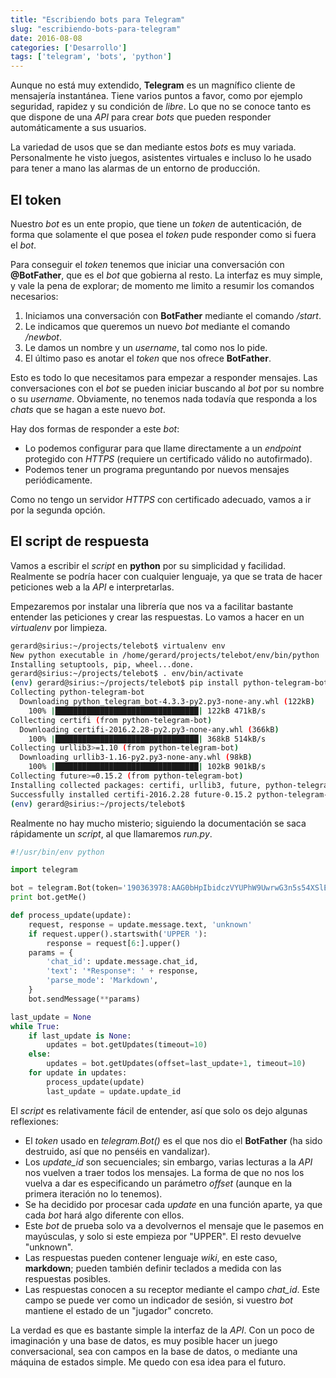 ```yaml
---
title: "Escribiendo bots para Telegram"
slug: "escribiendo-bots-para-telegram"
date: 2016-08-08
categories: ['Desarrollo']
tags: ['telegram', 'bots', 'python']
---
```


Aunque no está muy extendido, **Telegram** es un magnífico cliente de mensajería instantánea. Tiene varios puntos a favor, como por ejemplo seguridad, rapidez y su condición de *libre*. Lo que no se conoce tanto es que dispone de una *API* para crear *bots* que pueden responder automáticamente a sus usuarios.<!--more-->

La variedad de usos que se dan mediante estos *bots* es muy variada. Personalmente he visto juegos, asistentes virtuales e incluso lo he usado para tener a mano las alarmas de un entorno de producción.

## El token

Nuestro *bot* es un ente propio, que tiene un *token* de autenticación, de forma que solamente el que posea el *token* pude responder como si fuera el *bot*.

Para conseguir el *token* tenemos que iniciar una conversación con **@BotFather**, que es el *bot* que gobierna al resto. La interfaz es muy simple, y vale la pena de explorar; de momento me limito a resumir los comandos necesarios:

1. Iniciamos una conversación con **BotFather** mediante el comando */start*.
2. Le indicamos que queremos un nuevo *bot* mediante el comando */newbot*.
3. Le damos un nombre y un *username*, tal como nos lo pide.
4. El último paso es anotar el *token* que nos ofrece **BotFather**.

Esto es todo lo que necesitamos para empezar a responder mensajes. Las conversaciones con el *bot* se pueden iniciar buscando al *bot* por su nombre o su *username*. Obviamente, no tenemos nada todavía que responda a los *chats* que se hagan a este nuevo *bot*.

Hay dos formas de responder a este *bot*:

* Lo podemos configurar para que llame directamente a un *endpoint* protegido con *HTTPS* (requiere un certificado válido no autofirmado).
* Podemos tener un programa preguntando por nuevos mensajes periódicamente.

Como no tengo un servidor *HTTPS* con certificado adecuado, vamos a ir por la segunda opción.

## El script de respuesta

Vamos a escribir el *script* en **python** por su simplicidad y facilidad. Realmente se podría hacer con cualquier lenguaje, ya que se trata de hacer peticiones web a la *API* e interpretarlas.

Empezaremos por instalar una librería que nos va a facilitar bastante entender las peticiones y crear las respuestas. Lo vamos a hacer en un *virtualenv* por limpieza.

```bash
gerard@sirius:~/projects/telebot$ virtualenv env
New python executable in /home/gerard/projects/telebot/env/bin/python
Installing setuptools, pip, wheel...done.
gerard@sirius:~/projects/telebot$ . env/bin/activate
(env) gerard@sirius:~/projects/telebot$ pip install python-telegram-bot
Collecting python-telegram-bot
  Downloading python_telegram_bot-4.3.3-py2.py3-none-any.whl (122kB)
    100% |████████████████████████████████| 122kB 471kB/s 
Collecting certifi (from python-telegram-bot)
  Downloading certifi-2016.2.28-py2.py3-none-any.whl (366kB)
    100% |████████████████████████████████| 368kB 514kB/s 
Collecting urllib3>=1.10 (from python-telegram-bot)
  Downloading urllib3-1.16-py2.py3-none-any.whl (98kB)
    100% |████████████████████████████████| 102kB 901kB/s 
Collecting future>=0.15.2 (from python-telegram-bot)
Installing collected packages: certifi, urllib3, future, python-telegram-bot
Successfully installed certifi-2016.2.28 future-0.15.2 python-telegram-bot-4.3.3 urllib3-1.16
(env) gerard@sirius:~/projects/telebot$ 
```

Realmente no hay mucho misterio; siguiendo la documentación se saca rápidamente un *script*, al que llamaremos *run.py*.

```python
#!/usr/bin/env python

import telegram

bot = telegram.Bot(token='190363978:AAG0bHpIbidczVYUPhW9UwrwG3n5s54XSlE')
print bot.getMe()

def process_update(update):
    request, response = update.message.text, 'unknown'
    if request.upper().startswith('UPPER '):
        response = request[6:].upper()
    params = {
        'chat_id': update.message.chat_id,
        'text': '*Response*: ' + response,
        'parse_mode': 'Markdown',
    }
    bot.sendMessage(**params)

last_update = None
while True:
    if last_update is None:
        updates = bot.getUpdates(timeout=10)
    else:
        updates = bot.getUpdates(offset=last_update+1, timeout=10)
    for update in updates:
        process_update(update)
        last_update = update.update_id
```

El *script* es relativamente fácil de entender, así que solo os dejo algunas reflexiones:

* El *token* usado en *telegram.Bot()* es el que nos dio el **BotFather** (ha sido destruido, así que no penséis en vandalizar).
* Los *update_id* son secuenciales; sin embargo, varias lecturas a la *API* nos vuelven a traer todos los mensajes. La forma de que no nos los vuelva a dar es especificando un parámetro *offset* (aunque en la primera iteración no lo tenemos).
* Se ha decidido por procesar cada *update* en una función aparte, ya que cada *bot* hará algo diferente con ellos.
* Este *bot* de prueba solo va a devolvernos el mensaje que le pasemos en mayúsculas, y solo si este empieza por "UPPER". El resto devuelve "unknown".
* Las respuestas pueden contener lenguaje *wiki*, en este caso, **markdown**; pueden también definir teclados a medida con las respuestas posibles.
* Las respuestas conocen a su receptor mediante el campo *chat_id*. Este campo se puede ver como un indicador de sesión, si vuestro *bot* mantiene el estado de un "jugador" concreto.

La verdad es que es bastante simple la interfaz de la *API*.  Con un poco de imaginación y una base de datos, es muy posible hacer un juego conversacional, sea con campos en la base de datos, o mediante una máquina de estados simple. Me quedo con esa idea para el futuro.
